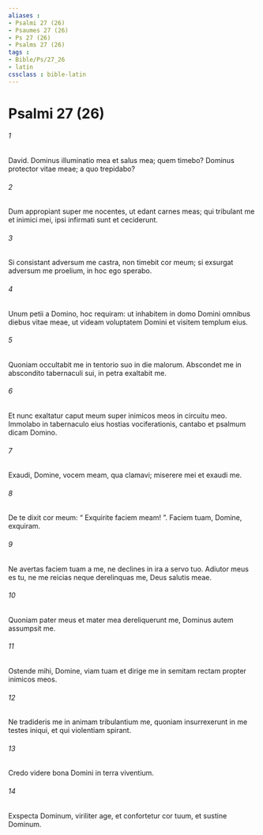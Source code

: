 ```yaml
---
aliases : 
- Psalmi 27 (26)
- Psaumes 27 (26)
- Ps 27 (26)
- Psalms 27 (26)
tags : 
- Bible/Ps/27_26
- latin
cssclass : bible-latin
---
```


# Psalmi 27 (26)

###### 1
David. Dominus illuminatio mea et salus mea; quem timebo? Dominus protector vitae meae; a quo trepidabo?
###### 2
Dum appropiant super me nocentes, ut edant carnes meas; qui tribulant me et inimici mei, ipsi infirmati sunt et ceciderunt.
###### 3
Si consistant adversum me castra, non timebit cor meum; si exsurgat adversum me proelium, in hoc ego sperabo.
###### 4
Unum petii a Domino, hoc requiram: ut inhabitem in domo Domini omnibus diebus vitae meae, ut videam voluptatem Domini et visitem templum eius.
###### 5
Quoniam occultabit me in tentorio suo in die malorum. Abscondet me in abscondito tabernaculi sui, in petra exaltabit me.
###### 6
Et nunc exaltatur caput meum super inimicos meos in circuitu meo. Immolabo in tabernaculo eius hostias vociferationis, cantabo et psalmum dicam Domino.
###### 7
Exaudi, Domine, vocem meam, qua clamavi; miserere mei et exaudi me.
###### 8
De te dixit cor meum: “ Exquirite faciem meam! ”. Faciem tuam, Domine, exquiram.
###### 9
Ne avertas faciem tuam a me, ne declines in ira a servo tuo. Adiutor meus es tu, ne me reicias neque derelinquas me, Deus salutis meae.
###### 10
Quoniam pater meus et mater mea dereliquerunt me, Dominus autem assumpsit me.
###### 11
Ostende mihi, Domine, viam tuam et dirige me in semitam rectam propter inimicos meos.
###### 12
Ne tradideris me in animam tribulantium me, quoniam insurrexerunt in me testes iniqui, et qui violentiam spirant.
###### 13
Credo videre bona Domini in terra viventium.
###### 14
Exspecta Dominum, viriliter age, et confortetur cor tuum, et sustine Dominum.
